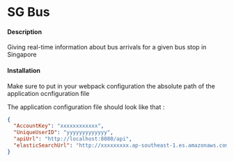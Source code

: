 

SG Bus
========

#### Description

Giving real-time information about bus arrivals for a given bus stop in Singapore

#### Installation

Make sure to put in your webpack configuration the absolute path of the application ocnfiguration file
  
The application configuration file should look like that : 

```json
{
  "AccountKey": "xxxxxxxxxxxx",
  "UniqueUserID": "yyyyyyyyyyyyy",
  "apiUrl": "http://localhost:8080/api",
  "elasticSearchUrl": "http://xxxxxxxxx.ap-southeast-1.es.amazonaws.com"
}

```




